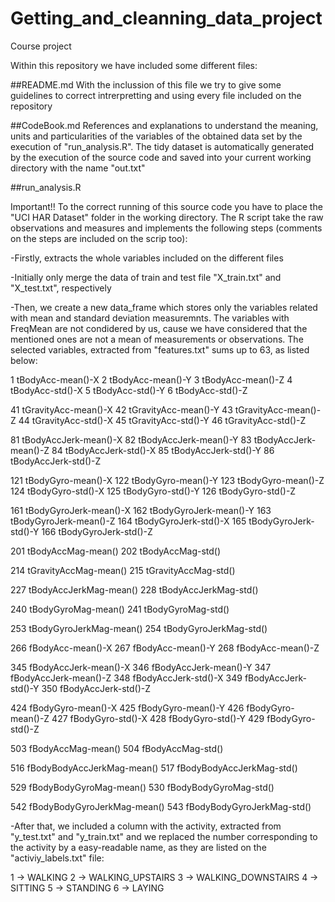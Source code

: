 # Getting_and_cleanning_data_project
Course project

Within this repository we have included some different files:

##README.md 
With the inclussion of this file we try to give some guidelines to correct intrerpretting and using every file included on the repository  

##CodeBook.md
References and explanations to understand the meaning, units and particularities of the variables of the obtained data set by the execution of "run_analysis.R". The tidy dataset is automatically generated by the execution of the source code and saved into your current working directory with the name "out.txt"

##run_analysis.R

Important!! To the correct running of this source code you have to place the "UCI HAR Dataset" folder in the working directory. The R script take the raw observations and measures and implements the following steps (comments on the steps are included on the scrip too):

-Firstly, extracts the whole variables included on the different files 

-Initially only merge the data of train and test file "X_train.txt" and "X_test.txt", respectively 

-Then, we create a new data_frame which stores only the variables related with mean and standard deviation measuremnts. The variables with FreqMean are not condidered by us, cause we have considered that the mentioned ones are not a mean of measurements or observations. The selected variables, extracted from "features.txt" sums up to 63, as listed below:

1 tBodyAcc-mean()-X
2 tBodyAcc-mean()-Y
3 tBodyAcc-mean()-Z
4 tBodyAcc-std()-X
5 tBodyAcc-std()-Y
6 tBodyAcc-std()-Z

41 tGravityAcc-mean()-X
42 tGravityAcc-mean()-Y
43 tGravityAcc-mean()-Z
44 tGravityAcc-std()-X
45 tGravityAcc-std()-Y
46 tGravityAcc-std()-Z

81 tBodyAccJerk-mean()-X
82 tBodyAccJerk-mean()-Y
83 tBodyAccJerk-mean()-Z
84 tBodyAccJerk-std()-X
85 tBodyAccJerk-std()-Y
86 tBodyAccJerk-std()-Z

121 tBodyGyro-mean()-X
122 tBodyGyro-mean()-Y
123 tBodyGyro-mean()-Z
124 tBodyGyro-std()-X
125 tBodyGyro-std()-Y
126 tBodyGyro-std()-Z

161 tBodyGyroJerk-mean()-X
162 tBodyGyroJerk-mean()-Y
163 tBodyGyroJerk-mean()-Z
164 tBodyGyroJerk-std()-X
165 tBodyGyroJerk-std()-Y
166 tBodyGyroJerk-std()-Z

201 tBodyAccMag-mean()
202 tBodyAccMag-std()

214 tGravityAccMag-mean()
215 tGravityAccMag-std()

227 tBodyAccJerkMag-mean()
228 tBodyAccJerkMag-std()

240 tBodyGyroMag-mean()
241 tBodyGyroMag-std()

253 tBodyGyroJerkMag-mean()
254 tBodyGyroJerkMag-std()

266 fBodyAcc-mean()-X
267 fBodyAcc-mean()-Y
268 fBodyAcc-mean()-Z

345 fBodyAccJerk-mean()-X
346 fBodyAccJerk-mean()-Y
347 fBodyAccJerk-mean()-Z
348 fBodyAccJerk-std()-X
349 fBodyAccJerk-std()-Y
350 fBodyAccJerk-std()-Z

424 fBodyGyro-mean()-X
425 fBodyGyro-mean()-Y
426 fBodyGyro-mean()-Z
427 fBodyGyro-std()-X
428 fBodyGyro-std()-Y
429 fBodyGyro-std()-Z

503 fBodyAccMag-mean()
504 fBodyAccMag-std()

516 fBodyBodyAccJerkMag-mean()
517 fBodyBodyAccJerkMag-std()

529 fBodyBodyGyroMag-mean()
530 fBodyBodyGyroMag-std()

542 fBodyBodyGyroJerkMag-mean()
543 fBodyBodyGyroJerkMag-std()

-After that, we included a column with the activity, extracted from "y_test.txt" and "y_train.txt" and we replaced the number corresponding to the activity by a easy-readable name, as they are listed on the "activiy_labels.txt" file:

1 -> WALKING
2 -> WALKING_UPSTAIRS
3 -> WALKING_DOWNSTAIRS
4 -> SITTING
5 -> STANDING
6 -> LAYING





